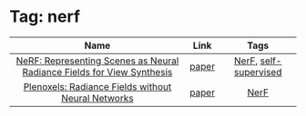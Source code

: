 



# Tag: nerf

|Name|Link|Tags|
| :---: | :---: | :---: |
|[NeRF: Representing Scenes as Neural Radiance Fields for View Synthesis](../notes/nerf.md)|[paper](https://arxiv.org/abs/2003.08934)|[NerF](../tags/nerf.md), [self-supervised](../tags/selfsupervised.md)|
|[Plenoxels: Radiance Fields without Neural Networks](../notes/plenoxel.md)|[paper](https://arxiv.org/abs/2112.05131)|[NerF](../tags/nerf.md)|
